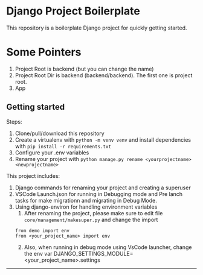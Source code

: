 
# Django Project Boilerplate

This repository is a boilerplate Django project for quickly getting started.

# Some Pointers

1. Project Root is backend (but you can change the name)
2. Project Root Dir is backend (backend/backend). The first one is project root.
3. App

## Getting started

Steps:

1. Clone/pull/download this repository
2. Create a virtualenv with `python -m venv venv` and install dependencies with `pip install -r requirements.txt`
3. Configure your .env variables
4. Rename your project with `python manage.py rename <yourprojectname> <newprojectname>`

This project includes:

1. Django commands for renaming your project and creating a superuser
2.  VSCode Launch.json for running in Debugging mode and Pre lanch tasks for make migrationn and migrating in Debug Mode.
3. Using django-environ for handling environment variables
    1. After renaming the project, please make sure to edit file `core/management/makesuper.py` and change the import
    ```
    from demo import env
    from <your_project_name> import env
    ```
    2. Also, when running in debug mode using VsCode launcher, change the env var DJANGO_SETTINGS_MODULE=<your_project_name>.settings
---
